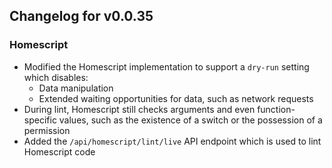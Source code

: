 ## Changelog for v0.0.35

### Homescript
- Modified the Homescript implementation to support a `dry-run` setting which disables:
    - Data manipulation
    - Extended waiting opportunities for data, such as network requests
- During lint, Homescript still checks arguments and even function-specific values, such as the existence of a switch or the possession of a permission
- Added the `/api/homescript/lint/live` API endpoint which is used to lint Homescript code
